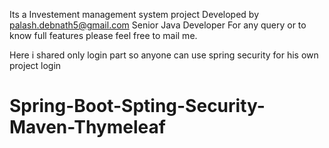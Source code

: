 Its a Investement management system project
Developed by palash.debnath5@gmail.com
Senior Java Developer
For any query or to know full features please feel free to mail me. 

Here i shared only login part so anyone can use spring security for his own project login
# Spring-Boot-Spting-Security-Maven-Thymeleaf
